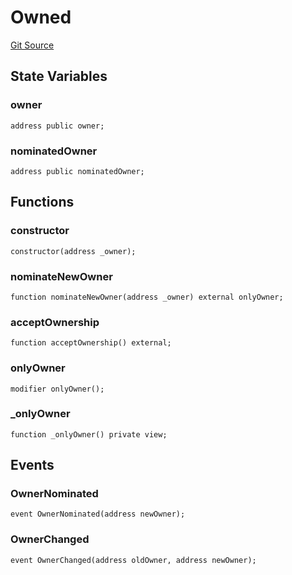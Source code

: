 # Owned
[Git Source](https://github.com/alchemix-finance/alchemix-v2-dao/blob/d8d0b0d485c418b8ae578e8607716a71a6b37bf6/src/external/Owned.sol)


## State Variables
### owner

```solidity
address public owner;
```


### nominatedOwner

```solidity
address public nominatedOwner;
```


## Functions
### constructor


```solidity
constructor(address _owner);
```

### nominateNewOwner


```solidity
function nominateNewOwner(address _owner) external onlyOwner;
```

### acceptOwnership


```solidity
function acceptOwnership() external;
```

### onlyOwner


```solidity
modifier onlyOwner();
```

### _onlyOwner


```solidity
function _onlyOwner() private view;
```

## Events
### OwnerNominated

```solidity
event OwnerNominated(address newOwner);
```

### OwnerChanged

```solidity
event OwnerChanged(address oldOwner, address newOwner);
```

